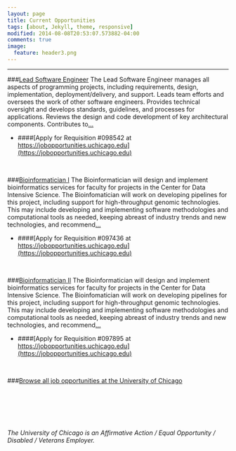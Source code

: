 ```yaml
---
layout: page
title: Current Opportunities
tags: [about, Jekyll, theme, responsive]
modified: 2014-08-08T20:53:07.573882-04:00
comments: true
image:
  feature: header3.png
---
```


---

###[Lead Software Engineer]({{site.url}}/careers/Lead-Software-Engineer)
The Lead Software Engineer manages all aspects of programming projects, including requirements, design, implementation, deployment/delivery, and support. Leads team efforts and oversees the work of other software engineers. Provides technical oversight and develops standards, guidelines, and processes for applications. Reviews the design and code development of key architectural components. Contributes to[...]({{site.url}}/careers/Lead-Software-Engineer)

- ####[Apply for Requisition #098542 at https://jobopportunities.uchicago.edu](https://jobopportunities.uchicago.edu)

<br>

###[Bioinformatician I]({{site.url}}/careers/Bioinformatician-I)
The Bioinformatician will design and implement bioinformatics services for faculty for projects in the Center for Data Intensive Science. The Bioinfomatician will work on developing pipelines for this project, including support for high-throughput genomic technologies. This may include developing and implementing software methodologies and computational tools as needed, keeping abreast of industry trends and new technologies, and recommend[...]({{site.url}}/careers/Bioinformatician-I)

- ####[Apply for Requisition #097436 at https://jobopportunities.uchicago.edu](https://jobopportunities.uchicago.edu)

<br>

###[Bioinformatician II]({{site.url}}/careers/Bioinformatician-II)
The Bioinformatician will design and implement bioinformatics services for faculty for projects in the Center for Data Intensive Science. The Bioinfomatician will work on developing pipelines for this project, including support for high-throughput genomic technologies. This may include developing and implementing software methodologies and computational tools as needed, keeping abreast of industry trends and new technologies, and recommend[...]({{site.url}}/careers/Bioinformatician-I)

- ####[Apply for Requisition #097895 at https://jobopportunities.uchicago.edu](https://jobopportunities.uchicago.edu)

<br>

###[Browse all job opportunities at the University of Chicago](https://jobopportunities.uchicago.edu)
<br>
<br>
<br>
<br>
<br>
<br>
<br>
*The University of Chicago is an Affirmative Action / Equal Opportunity / Disabled / Veterans Employer.*
